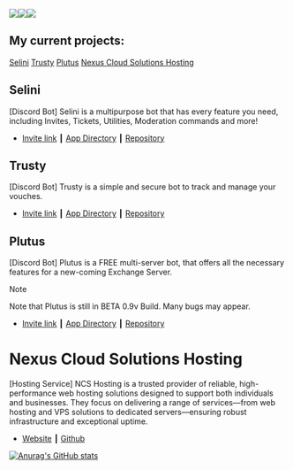 <a href="https://discord.com/users/1381603265988526243"><img src="https://img.shields.io/badge/Discord-5865F2?style=for-the-badge&logo=discord&logoColor=white" /></a><a href="https://t.me/thedvrkwolf"><img src="https://img.shields.io/badge/Telegram-2CA5E0?style=for-the-badge&logo=telegram&logoColor=white" /></a></a><a href="mailto:cjos@ncshosting.org"><img src="https://img.shields.io/badge/Gmail-D14836?style=for-the-badge&logo=gmail&logoColor=white" /></a>
## My current projects:
[Selini](#Selini)
[Trusty](#Trusty)
[Plutus](#Plutus)
[Nexus Cloud Solutions Hosting](#Nexus-Cloud-Solutions-Hosting)

## Selini
[Discord Bot] Selini is a multipurpose bot that has every feature you need, including Invites, Tickets, Utilities, Moderation commands and more!
- [Invite link](https://discord.com/oauth2/authorize?client_id=821273904344989736&permissions=8&integration_type=0&scope=bot+applications.commands) ┃ [App Directory](https://discord.com/discovery/applications/821273904344989736) ┃ [Repository](https://github.com/DvRkW0lF/Selini-Discord-Bot)

## Trusty
[Discord Bot] Trusty is a simple and secure bot to track and manage your vouches.
- [Invite link](https://discord.com/oauth2/authorize?client_id=1383928898881982565&permissions=2184461155526&integration_type=0&scope=bot+applications.commands) ┃ [App Directory](https://discord.com/discovery/applications/1383928898881982565) ┃ [Repository](https://github.com/DvRkW0lF/Trusty-Discord-Bot)

## Plutus
[Discord Bot] Plutus is a FREE multi-server bot, that offers all the necessary features for a new-coming Exchange Server.
> [!NOTE]
> Note that Plutus is still in BETA 0.9v Build. Many bugs may appear.
- [Invite link](https://discord.com/oauth2/authorize?client_id=1332787114001043468&permissions=8&integration_type=0&scope=bot+applications.commands) ┃ [App Directory](https://discord.com/discovery/applications/1332787114001043468) ┃ [Repository](https://github.com/DvRkW0lF/Plutus-Discord-Bot)

# Nexus Cloud Solutions Hosting
[Hosting Service] NCS Hosting is a trusted provider of reliable, high-performance web hosting solutions designed to support both individuals and businesses. They focus on delivering a range of services—from web hosting and VPS solutions to dedicated servers—ensuring robust infrastructure and exceptional uptime.
- [Website](https://ncshosting.org) ┃ [Github](https://github.com/NCS-Hosting)

[![Anurag's GitHub stats](https://github-readme-stats.vercel.app/api?username=DvRkW0lF&show_icons=true&theme=dark)](https://github.com/DvRkW0lF/github-readme-stats)
<!--
**DvRkW0lF/DvRkW0lF** is a ✨ _special_ ✨ repository because its `README.md` (this file) appears on your GitHub profile.

Here are some ideas to get you started:

- 🔭 I’m currently working on ...
- 🌱 I’m currently learning ...
- 👯 I’m looking to collaborate on ...
- 🤔 I’m looking for help with ...
- 💬 Ask me about ...
- 📫 How to reach me: ...
- 😄 Pronouns: ...
- ⚡ Fun fact: ...
-->
